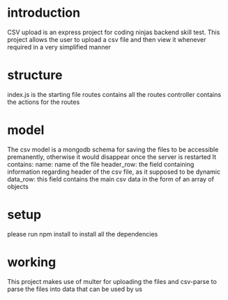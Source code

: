 # introduction
CSV upload is an express project for coding ninjas backend skill test.
This project allows the user to upload a csv file and then view it whenever required in a very simplified manner 

# structure
index.js is the starting file
routes contains all the routes
controller contains the actions for the routes

# model
The csv model is a mongodb schema for saving the files to be accessible premanently, otherwise it would disappear once the server is restarted
It contains: 
name: name of the file
header_row: the field containing information regarding header of the csv file, as it supposed to be dynamic
data_row: this field contains the main csv data in the form of an array of objects 

# setup
please run npm install to install all the dependencies 

# working
This project makes use of multer for uploading the files and csv-parse to parse the files into data that can be used by us 

